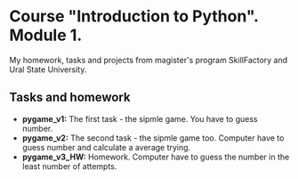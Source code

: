 # Course "Introduction to Python". Module 1.
My homework, tasks and projects from magister's program SkillFactory and Ural State University.

## Tasks and homework
* **pygame_v1:** The first task - the sipmle game. You have to guess number.
* **pygame_v2:** The second task - the sipmle game too. Computer have to guess number and calculate a average trying.
* **pygame_v3_HW:** Homework. Computer have to guess the number in the least number of attempts.